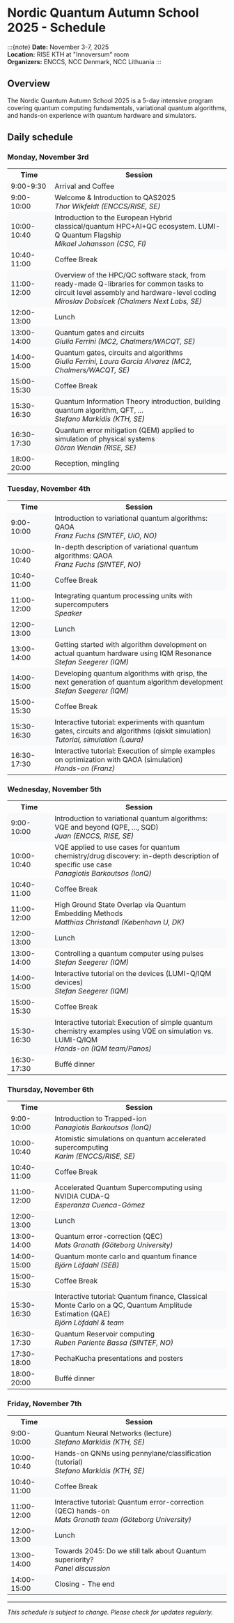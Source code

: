 # Nordic Quantum Autumn School 2025 - Schedule

:::{note}
**Date:** November 3-7, 2025  
**Location:** RISE KTH at "Innoversum" room  
**Organizers:** ENCCS, NCC Denmark, NCC Lithuania
:::

## Overview

The Nordic Quantum Autumn School 2025 is a 5-day intensive program covering quantum computing fundamentals, variational quantum algorithms, and hands-on experience with quantum hardware and simulators.

## Daily schedule

### Monday, November 3rd

<table style="width:100%">
<tr><th style="width:20%">Time</th><th style="width:80%">Session</th></tr>
<tr style="background-color:#f8f9fa;"><td>9:00-9:30</td><td>Arrival and Coffee</td></tr>
<tr><td>9:00-10:00</td><td>Welcome & Introduction to QAS2025<br><em>Thor Wikfeldt (ENCCS/RISE, SE)</em></td></tr>
<tr style="background-color:#f8f9fa;"><td>10:00-10:40</td><td>Introduction to the European Hybrid classical/quantum HPC+AI+QC ecosystem. LUMI-Q Quantum Flagship<br><em>Mikael Johansson (CSC, FI)</em></td></tr>
<tr><td>10:40-11:00</td><td>Coffee Break</td></tr>
<tr style="background-color:#f8f9fa;"><td>11:00-12:00</td><td>Overview of the HPC/QC software stack, from ready-made Q-libraries for common tasks to circuit level assembly and hardware-level coding<br><em>Miroslav Dobsicek (Chalmers Next Labs, SE)</em></td></tr>
<tr><td>12:00-13:00</td><td>Lunch</td></tr>
<tr style="background-color:#f8f9fa;"><td>13:00-14:00</td><td>Quantum gates and circuits<br><em>Giulia Ferrini (MC2, Chalmers/WACQT, SE)</em></td></tr>
<tr><td>14:00-15:00</td><td>Quantum gates, circuits and algorithms<br><em>Giulia Ferrini, Laura Garcia Alvarez (MC2, Chalmers/WACQT, SE)</em></td></tr>
<tr style="background-color:#f8f9fa;"><td>15:00-15:30</td><td>Coffee Break</td></tr>
<tr><td>15:30-16:30</td><td>Quantum Information Theory introduction, building quantum algorithm, QFT, ...<br><em>Stefano Markidis (KTH, SE)</em></td></tr>
<tr style="background-color:#f8f9fa;"><td>16:30-17:30</td><td>Quantum error mitigation (QEM) applied to simulation of physical systems<br><em>Göran Wendin (RISE, SE)</em></td></tr>
<tr><td>18:00-20:00</td><td>Reception, mingling</td></tr>
</table>

### Tuesday, November 4th

<table style="width:100%">
<tr><th style="width:20%">Time</th><th style="width:80%">Session</th></tr>
<tr style="background-color:#f8f9fa;"><td>9:00-10:00</td><td>Introduction to variational quantum algorithms: QAOA<br><em>Franz Fuchs (SINTEF, UiO, NO)</em></td></tr>
<tr><td>10:00-10:40</td><td>In-depth description of variational quantum algorithms: QAOA<br><em>Franz Fuchs (SINTEF, NO)</em></td></tr>
<tr style="background-color:#f8f9fa;"><td>10:40-11:00</td><td>Coffee Break</td></tr>
<tr><td>11:00-12:00</td><td>Integrating quantum processing units with supercomputers<br><em>Speaker</em></td></tr>
<tr style="background-color:#f8f9fa;"><td>12:00-13:00</td><td>Lunch</td></tr>
<tr><td>13:00-14:00</td><td>Getting started with algorithm development on actual quantum hardware using IQM Resonance<br><em>Stefan Seegerer (IQM)</em></td></tr>
<tr style="background-color:#f8f9fa;"><td>14:00-15:00</td><td>Developing quantum algorithms with qrisp, the next generation of quantum algorithm development<br><em>Stefan Seegerer (IQM)</em></td></tr>
<tr><td>15:00-15:30</td><td>Coffee Break</td></tr>
<tr style="background-color:#f8f9fa;"><td>15:30-16:30</td><td>Interactive tutorial: experiments with quantum gates, circuits and algorithms (qiskit simulation)<br><em>Tutorial, simulation (Laura)</em></td></tr>
<tr><td>16:30-17:30</td><td>Interactive tutorial: Execution of simple examples on optimization with QAOA (simulation)<br><em>Hands-on (Franz)</em></td></tr>
</table>

### Wednesday, November 5th

<table style="width:100%">
<tr><th style="width:20%">Time</th><th style="width:80%">Session</th></tr>
<tr style="background-color:#f8f9fa;"><td>9:00-10:00</td><td>Introduction to variational quantum algorithms: VQE and beyond (QPE, ..., SQD)<br><em>Juan (ENCCS, RISE, SE)</em></td></tr>
<tr><td>10:00-10:40</td><td>VQE applied to use cases for quantum chemistry/drug discovery: in-depth description of specific use case<br><em>Panagiotis Barkoutsos (IonQ)</em></td></tr>
<tr style="background-color:#f8f9fa;"><td>10:40-11:00</td><td>Coffee Break</td></tr>
<tr><td>11:00-12:00</td><td>High Ground State Overlap via Quantum Embedding Methods<br><em>Matthias Christandl (København U, DK)</em></td></tr>
<tr style="background-color:#f8f9fa;"><td>12:00-13:00</td><td>Lunch</td></tr>
<tr><td>13:00-14:00</td><td>Controlling a quantum computer using pulses<br><em>Stefan Seegerer (IQM)</em></td></tr>
<tr style="background-color:#f8f9fa;"><td>14:00-15:00</td><td>Interactive tutorial on the devices (LUMI-Q/IQM devices)<br><em>Stefan Seegerer (IQM)</em></td></tr>
<tr><td>15:00-15:30</td><td>Coffee Break</td></tr>
<tr style="background-color:#f8f9fa;"><td>15:30-16:30</td><td>Interactive tutorial: Execution of simple quantum chemistry examples using VQE on simulation vs. LUMI-Q/IQM<br><em>Hands-on (IQM team/Panos)</em></td></tr>
<tr><td>16:30-17:30</td><td>Buffé dinner</td></tr>
</table>

### Thursday, November 6th

<table style="width:100%">
<tr><th style="width:20%">Time</th><th style="width:80%">Session</th></tr>
<tr style="background-color:#f8f9fa;"><td>9:00-10:00</td><td>Introduction to Trapped-ion<br><em>Panagiotis Barkoutsos (IonQ)</em></td></tr>
<tr><td>10:00-10:40</td><td>Atomistic simulations on quantum accelerated supercomputing<br><em>Karim (ENCCS/RISE, SE)</em></td></tr>
<tr style="background-color:#f8f9fa;"><td>10:40-11:00</td><td>Coffee Break</td></tr>
<tr><td>11:00-12:00</td><td>Accelerated Quantum Supercomputing using NVIDIA CUDA-Q<br><em>Esperanza Cuenca-Gómez</em></td></tr>
<tr style="background-color:#f8f9fa;"><td>12:00-13:00</td><td>Lunch</td></tr>
<tr><td>13:00-14:00</td><td>Quantum error-correction (QEC)<br><em>Mats Granath (Göteborg University)</em></td></tr>
<tr style="background-color:#f8f9fa;"><td>14:00-15:00</td><td>Quantum monte carlo and quantum finance<br><em>Björn Löfdahl (SEB)</em></td></tr>
<tr><td>15:00-15:30</td><td>Coffee Break</td></tr>
<tr style="background-color:#f8f9fa;"><td>15:30-16:30</td><td>Interactive tutorial: Quantum finance, Classical Monte Carlo on a QC, Quantum Amplitude Estimation (QAE)<br><em>Björn Löfdahl & team</em></td></tr>
<tr><td>16:30-17:30</td><td>Quantum Reservoir computing<br><em>Ruben Pariente Bassa (SINTEF, NO)</em></td></tr>
<tr style="background-color:#f8f9fa;"><td>17:30-18:00</td><td>PechaKucha presentations and posters</td></tr>
<tr><td>18:00-20:00</td><td>Buffé dinner</td></tr>
</table>

### Friday, November 7th

<table style="width:100%">
<tr><th style="width:20%">Time</th><th style="width:80%">Session</th></tr>
<tr style="background-color:#f8f9fa;"><td>9:00-10:00</td><td>Quantum Neural Networks (lecture)<br><em>Stefano Markidis (KTH, SE)</em></td></tr>
<tr><td>10:00-10:40</td><td>Hands-on QNNs using pennylane/classification (tutorial)<br><em>Stefano Markidis (KTH, SE)</em></td></tr>
<tr style="background-color:#f8f9fa;"><td>10:40-11:00</td><td>Coffee Break</td></tr>
<tr><td>11:00-12:00</td><td>Interactive tutorial: Quantum error-correction (QEC) hands-on<br><em>Mats Granath team (Göteborg University)</em></td></tr>
<tr style="background-color:#f8f9fa;"><td>12:00-13:00</td><td>Lunch</td></tr>
<tr><td>13:00-14:00</td><td>Towards 2045: Do we still talk about Quantum superiority?<br><em>Panel discussion</em></td></tr>
<tr style="background-color:#f8f9fa;"><td>14:00-15:00</td><td>Closing - The end</td></tr>
</table>

---

*This schedule is subject to change. Please check for updates regularly.*